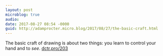 ```yaml
---
layout: post
microblog: true
audio: 
date: 2017-08-27 08:54 -0000
guid: http://adamprocter.micro.blog/2017/08/27/the-basic-craft.html
---
```

The basic craft of drawing is about two things: you learn to control your hand and to *see*. [dctr.pro/203](http://dctr.pro/203) 
